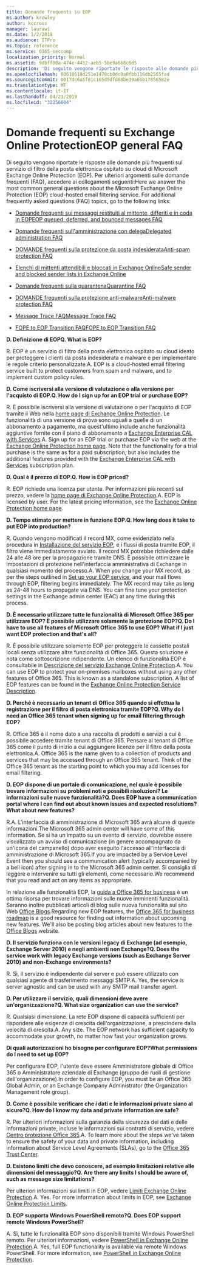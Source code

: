 ```yaml
---
title: Domande frequenti su EOP
ms.author: krowley
author: kccross
manager: laurawi
ms.date: 1/2/2018
ms.audience: ITPro
ms.topic: reference
ms.service: O365-seccomp
localization_priority: Normal
ms.assetid: 9dbff00a-474e-4452-aeb5-5be9a6b8c6d5
description: 'Di seguito vengono riportate le risposte alle domande più frequenti sul servizio di filtro della posta elettronica ospitato su cloud di Microsoft Exchange Online Protection (EOP). Per ulteriori argomenti sulle domande frequenti (FAQ), accedere ai collegamenti seguenti:'
ms.openlocfilehash: 00618618d251e1478cb0dc0a0fbb116db2565fad
ms.sourcegitcommit: 0017dc6a5f81c165d9dfd88be39a6bb17856582e
ms.translationtype: MT
ms.contentlocale: it-IT
ms.lasthandoff: 04/23/2019
ms.locfileid: "32256604"
---
```

# <a name="eop-general-faq"></a><span data-ttu-id="cd0d8-104">Domande frequenti su Exchange Online Protection</span><span class="sxs-lookup"><span data-stu-id="cd0d8-104">EOP general FAQ</span></span>

<span data-ttu-id="cd0d8-p102">Di seguito vengono riportate le risposte alle domande più frequenti sul servizio di filtro della posta elettronica ospitato su cloud di Microsoft Exchange Online Protection (EOP). Per ulteriori argomenti sulle domande frequenti (FAQ), accedere ai collegamenti seguenti:</span><span class="sxs-lookup"><span data-stu-id="cd0d8-p102">Here we answer the most common general questions about the Microsoft Exchange Online Protection (EOP) cloud-hosted email filtering service. For additional frequently asked questions (FAQ) topics, go to the following links:</span></span>
  
- [<span data-ttu-id="cd0d8-107">Domande frequenti sui messaggi restituiti al mittente, differiti e in coda in EOP</span><span class="sxs-lookup"><span data-stu-id="cd0d8-107">EOP queued, deferred, and bounced messages FAQ</span></span>](eop-queued-deferred-and-bounced-messages-faq.md)
    
- [<span data-ttu-id="cd0d8-108">Domande frequenti sull'amministrazione con delega</span><span class="sxs-lookup"><span data-stu-id="cd0d8-108">Delegated administration FAQ</span></span>](delegated-administration-faq.md)
    
- [<span data-ttu-id="cd0d8-109">DOMANDE frequenti sulla protezione da posta indesiderata</span><span class="sxs-lookup"><span data-stu-id="cd0d8-109">Anti-spam protection FAQ</span></span>](../anti-spam-protection-faq.md)
    
- [<span data-ttu-id="cd0d8-110">Elenchi di mittenti attendibili e bloccati in Exchange Online</span><span class="sxs-lookup"><span data-stu-id="cd0d8-110">Safe sender and blocked sender lists in Exchange Online</span></span>](../safe-sender-and-blocked-sender-lists-faq.md)
    
- [<span data-ttu-id="cd0d8-111">Domande frequenti sulla quarantena</span><span class="sxs-lookup"><span data-stu-id="cd0d8-111">Quarantine FAQ</span></span>](../quarantine-faq.md)
    
- [<span data-ttu-id="cd0d8-112">DOMANDE frequenti sulla protezione anti-malware</span><span class="sxs-lookup"><span data-stu-id="cd0d8-112">Anti-malware protection FAQ </span></span>](../anti-malware-protection-faq-eop.md)
    
- [<span data-ttu-id="cd0d8-113">Message Trace FAQ</span><span class="sxs-lookup"><span data-stu-id="cd0d8-113">Message Trace FAQ</span></span>](http://technet.microsoft.com/library/aa49e3f9-a5b1-4410-aac2-ddbbf3f5bfb2.aspx)
    
- [<span data-ttu-id="cd0d8-114">FOPE to EOP Transition FAQ</span><span class="sxs-lookup"><span data-stu-id="cd0d8-114">FOPE to EOP Transition FAQ</span></span>](http://technet.microsoft.com/library/e0e76b89-b0d3-4c0a-bfc8-137b579e983b.aspx)
    
 <span data-ttu-id="cd0d8-115">**D. Definizione di EOP**</span><span class="sxs-lookup"><span data-stu-id="cd0d8-115">**Q. What is EOP?**</span></span>
  
<span data-ttu-id="cd0d8-p103">R. EOP è un servizio di filtro della posta elettronica ospitato su cloud ideato per proteggere i clienti da posta indesiderata e malware e per implementare le regole criterio personalizzate.</span><span class="sxs-lookup"><span data-stu-id="cd0d8-p103">A. EOP is a cloud-hosted email filtering service built to protect customers from spam and malware, and to implement custom policy rules.</span></span>
  
 <span data-ttu-id="cd0d8-118">**D. Come iscriversi alla versione di valutazione o alla versione per l'acquisto di EOP.**</span><span class="sxs-lookup"><span data-stu-id="cd0d8-118">**Q. How do I sign up for an EOP trial or purchase EOP?**</span></span>
  
<span data-ttu-id="cd0d8-p104">R. È possibile iscriversi alla versione di valutazione o per l'acquisto di EOP tramite il Web nella [home page di Exchange Online Protection](https://go.microsoft.com/fwlink/p/?LinkId=279912). Le funzionalità di una versione di prova sono uguali a quelle di un abbonamento a pagamento, ma quest'ultimo include anche funzionalità aggiuntive fornite con il piano di abbonamento a [Exchange Enterprise CAL with Services](https://go.microsoft.com/fwlink/p/?LinkId=320619).</span><span class="sxs-lookup"><span data-stu-id="cd0d8-p104">A. Sign up for an EOP trial or purchase EOP via the web at the [Exchange Online Protection home page](https://go.microsoft.com/fwlink/p/?LinkId=279912). Note that the functionality for a trial purchase is the same as for a paid subscription, but also includes the additional features provided with the [Exchange Enterprise CAL with Services](https://go.microsoft.com/fwlink/p/?LinkId=320619) subscription plan.</span></span> 
  
 <span data-ttu-id="cd0d8-122">**D. Qual è il prezzo di EOP.**</span><span class="sxs-lookup"><span data-stu-id="cd0d8-122">**Q. How is EOP priced?**</span></span>
  
<span data-ttu-id="cd0d8-p105">R. EOP richiede una licenza per utente. Per informazioni più recenti sul prezzo, vedere la [home page di Exchange Online Protection](https://go.microsoft.com/fwlink/p/?LinkId=279912).</span><span class="sxs-lookup"><span data-stu-id="cd0d8-p105">A. EOP is licensed by user. For the latest pricing information, see the [Exchange Online Protection home page](https://go.microsoft.com/fwlink/p/?LinkId=279912).</span></span>
  
 <span data-ttu-id="cd0d8-126">**D. Tempo stimato per mettere in funzione EOP.**</span><span class="sxs-lookup"><span data-stu-id="cd0d8-126">**Q. How long does it take to put EOP into production?**</span></span>
  
<span data-ttu-id="cd0d8-p106">R. Quando vengono modificati il record MX, come evidenziato nella procedura in [Installazione del servizio EOP](set-up-your-eop-service.md), e i flussi di posta tramite EOP, il filtro viene immediatamente avviato. Il record MX potrebbe richiedere dalle 24 alle 48 ore per la propagazione tramite DNS. È possibile ottimizzare le impostazioni di protezione nell'interfaccia amministrativa di Exchange in qualsiasi momento del processo.</span><span class="sxs-lookup"><span data-stu-id="cd0d8-p106">A. When you change your MX record, as per the steps outlined in [Set up your EOP service](set-up-your-eop-service.md), and your mail flows through EOP, filtering begins immediately. The MX record may take as long as 24-48 hours to propagate via DNS. You can fine tune your protection settings in the Exchange admin center (EAC) at any time during this process.</span></span>
  
 <span data-ttu-id="cd0d8-131">**D. È necessario utilizzare tutte le funzionalità di Microsoft Office 365 per utilizzare EOP? È possibile utilizzare solamente la protezione EOP?**</span><span class="sxs-lookup"><span data-stu-id="cd0d8-131">**Q. Do I have to use all features of Microsoft Office 365 to use EOP? What if I just want EOP protection and that's all?**</span></span>
  
<span data-ttu-id="cd0d8-p107">R. È possibile utilizzare solamente EOP per proteggere le cassette postali locali senza utilizzare altre funzionalità di Office 365. Questa soluzione è nota come sottoscrizione indipendente. Un elenco di funzionalità EOP è consultabile in [Descrizione del servizio Exchange Online Protection](https://go.microsoft.com/fwlink/p/?LinkId=320619).</span><span class="sxs-lookup"><span data-stu-id="cd0d8-p107">A. You can use EOP to protect your on-premises mailboxes without using any other features of Office 365. This is known as a standalone subscription. A list of EOP features can be found in the [Exchange Online Protection Service Description](https://go.microsoft.com/fwlink/p/?LinkId=320619).</span></span>
  
 <span data-ttu-id="cd0d8-136">**D. Perché è necessario un tenant di Office 365 quando si effettua la registrazione per il filtro di posta elettronica tramite EOP?**</span><span class="sxs-lookup"><span data-stu-id="cd0d8-136">**Q. Why do I need an Office 365 tenant when signing up for email filtering through EOP?**</span></span>
  
<span data-ttu-id="cd0d8-p108">R. Office 365 è il nome dato a una raccolta di prodotti e servizi a cui è possibile accedere tramite tenant di Office 365. Pensare al tenant di Office 365 come il punto di inizio a cui aggiungere licenze per il filtro della posta elettronica.</span><span class="sxs-lookup"><span data-stu-id="cd0d8-p108">A. Office 365 is the name given to a collection of products and services that may be accessed through an Office 365 tenant. Think of the Office 365 tenant as the starting point to which you may add licenses for email filtering.</span></span>
  
 <span data-ttu-id="cd0d8-140">**D. EOP dispone di un portale di comunicazione, nel quale è possibile trovare informazioni su problemi noti e possibili risoluzioni? Le informazioni sulle nuove funzionalità?**</span><span class="sxs-lookup"><span data-stu-id="cd0d8-140">**Q. Does EOP have a communication portal where I can find out about known issues and expected resolutions? What about new features?**</span></span>
  
<span data-ttu-id="cd0d8-141">R.</span><span class="sxs-lookup"><span data-stu-id="cd0d8-141">A.</span></span> <span data-ttu-id="cd0d8-142">L'interfaccia di amministrazione di Microsoft 365 avrà alcune di queste informazioni.</span><span class="sxs-lookup"><span data-stu-id="cd0d8-142">The Microsoft 365 admin center will have some of this information.</span></span> <span data-ttu-id="cd0d8-143">Se si ha un impatto su un evento di servizio, dovrebbe essere visualizzato un avviso di comunicazione (in genere accompagnato da un'icona del campanello) dopo aver eseguito l'accesso all'interfaccia di amministrazione di Microsoft 365.</span><span class="sxs-lookup"><span data-stu-id="cd0d8-143">If you are impacted by a Service Level Event then you should see a communication alert (typically accompanied by a bell icon) after signing in to the Microsoft 365 admin center.</span></span> <span data-ttu-id="cd0d8-144">Si consiglia di leggere e intervenire su tutti gli elementi, come necessario.</span><span class="sxs-lookup"><span data-stu-id="cd0d8-144">We recommend that you read and act on any items as appropriate.</span></span>
  
<span data-ttu-id="cd0d8-p110">In relazione alle funzionalità EOP, la [guida a Office 365 for business](https://office.microsoft.com/en-us/products/office-365-roadmap-FX104343353.aspx) è un ottima risorsa per trovare informazioni sulle nuove imminenti funzionalità. Saranno inoltre pubblicati articoli di blog sulle nuova funzionalità sul sito Web [Office Blogs](https://go.microsoft.com/fwlink/p/?LinkId=392724).</span><span class="sxs-lookup"><span data-stu-id="cd0d8-p110">Regarding new EOP features, the [Office 365 for business roadmap](https://office.microsoft.com/en-us/products/office-365-roadmap-FX104343353.aspx) is a good resource for finding out information about upcoming new features. We'll also be posting blog articles about new features to the [Office Blogs](https://go.microsoft.com/fwlink/p/?LinkId=392724) website.</span></span> 
  
 <span data-ttu-id="cd0d8-147">**D. Il servizio funziona con le versioni legacy di Exchange (ad esempio, Exchange Server 2010) e negli ambienti non Exchange?**</span><span class="sxs-lookup"><span data-stu-id="cd0d8-147">**Q. Does the service work with legacy Exchange versions (such as Exchange Server 2010) and non-Exchange environments?**</span></span>
  
<span data-ttu-id="cd0d8-p111">R. Sì, il servizio è indipendente dal server e può essere utilizzato con qualsiasi agente di trasferimento messaggi SMTP.</span><span class="sxs-lookup"><span data-stu-id="cd0d8-p111">A. Yes, the service is server agnostic and can be used with any SMTP mail transfer agent.</span></span>
  
 <span data-ttu-id="cd0d8-150">**D. Per utilizzare il servizio, quali dimensioni deve avere un'organizzazione?**</span><span class="sxs-lookup"><span data-stu-id="cd0d8-150">**Q. What size organization can use the service?**</span></span>
  
<span data-ttu-id="cd0d8-p112">R. Qualsiasi dimensione. La rete EOP dispone di capacità sufficienti per rispondere alle esigenze di crescita dell'organizzazione, a prescindere dalla velocità di crescita.</span><span class="sxs-lookup"><span data-stu-id="cd0d8-p112">A. Any size. The EOP network has sufficient capacity to accommodate your growth, no matter how fast your organization grows.</span></span>
  
 <span data-ttu-id="cd0d8-154">**Di quali autorizzazioni ho bisogno per configurare EOP?**</span><span class="sxs-lookup"><span data-stu-id="cd0d8-154">**What permissions do I need to set up EOP?**</span></span>
  
<span data-ttu-id="cd0d8-155">Per configurare EOP, l'utente deve essere Amministratore globale di Office 365 o Amministratore aziendale di Exchange (gruppo dei ruoli di gestione dell'organizzazione).</span><span class="sxs-lookup"><span data-stu-id="cd0d8-155">In order to configure EOP, you must be an Office 365 Global Admin, or an Exchange Company Administrator (the Organization Management role group).</span></span>
  
 <span data-ttu-id="cd0d8-156">**D. Come è possibile verificare che i dati e le informazioni private siano al sicuro?**</span><span class="sxs-lookup"><span data-stu-id="cd0d8-156">**Q. How do I know my data and private information are safe?**</span></span>
  
<span data-ttu-id="cd0d8-p113">R. Per ulteriori informazioni sulla garanzia della sicurezza dei dati e delle informazioni private, incluse le informazioni sui contratti di servizio, vedere [Centro protezione Office 365](https://go.microsoft.com/fwlink/p/?LinkId=285405).</span><span class="sxs-lookup"><span data-stu-id="cd0d8-p113">A. To learn more about the steps we've taken to ensure the safety of your data and private information, including information about Service Level Agreements (SLAs), go to the [Office 365 Trust Center](https://go.microsoft.com/fwlink/p/?LinkId=285405).</span></span>
  
 <span data-ttu-id="cd0d8-159">**D. Esistono limiti che devo conoscere, ad esempio limitazioni relative alle dimensioni del messaggio?**</span><span class="sxs-lookup"><span data-stu-id="cd0d8-159">**Q. Are there any limits I should be aware of, such as message size limitations?**</span></span>
  
<span data-ttu-id="cd0d8-p114">Per ulteriori informazioni sui limiti in EOP, vedere [Limiti Exchange Online Protection](https://go.microsoft.com/fwlink/p/?LinkId=402617).</span><span class="sxs-lookup"><span data-stu-id="cd0d8-p114">A. Yes. For more information about limits in EOP, see [Exchange Online Protection Limits](https://go.microsoft.com/fwlink/p/?LinkId=402617).</span></span> 
  
 <span data-ttu-id="cd0d8-163">**D. EOP supporta Windows PowerShell remoto?**</span><span class="sxs-lookup"><span data-stu-id="cd0d8-163">**Q. Does EOP support remote Windows PowerShell?**</span></span>
  
<span data-ttu-id="cd0d8-p115">A. Sì, tutte le funzionalità EOP sono disponibili tramite Windows PowerShell remoto. Per ulteriori informazioni, vedere [PowerShell in Exchange Online Protection](http://technet.microsoft.com/library/f7918a88-774a-405e-945b-bc2f5ee9f748.aspx).</span><span class="sxs-lookup"><span data-stu-id="cd0d8-p115">A. Yes, full EOP functionality is available via remote Windows PowerShell. For more information, see [PowerShell in Exchange Online Protection](http://technet.microsoft.com/library/f7918a88-774a-405e-945b-bc2f5ee9f748.aspx).</span></span>
  

